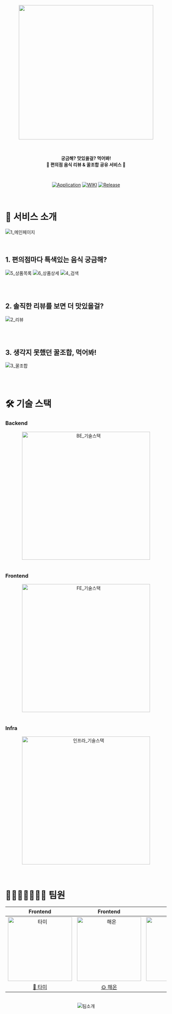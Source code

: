 <div align="center">

<br>

<img src="https://github.com/woowacourse-teams/2023-fun-eat/assets/78616893/d80cb490-8edb-4d0d-9e14-d57c8e2d1eab" width="420px" />

<br>
<br>
<br>

<b>궁금해? 맛있을걸? 먹어봐! <br>
🍙 편의점 음식 리뷰 & 꿀조합 공유 서비스 🍙</b>

<br>

[![Application](http://img.shields.io/badge/Application-D8EAFF?style=flat&logo=github&logoColor=black&link=https://funeat.site/)](https://funeat.site/)
[![WIKI](http://img.shields.io/badge/-GitHub%20WiKi-FFEC99?style=flat&logo=dev.to&logoColor=black&link=https://github.com/woowacourse-teams/2023-fun-eat/wiki)](https://github.com/woowacourse-teams/2023-fun-eat/wiki)
[![Release](https://img.shields.io/github/v/release/woowacourse-teams/2023-fun-eat?color=FFCFCF)](https://github.com/woowacourse-teams/2023-fun-eat/releases/tag/v1.2.0)

</div>

<br>

# 🥄 서비스 소개

![1_메인페이지](https://github.com/woowacourse-teams/2023-fun-eat/assets/55427367/9663f7b5-cd38-4f06-86fb-c6636fc364c6)

<br>

## 1. 편의점마다 특색있는 음식 궁금해?

![5_상품목록](https://github.com/woowacourse-teams/2023-fun-eat/assets/55427367/03fb9955-61fa-4228-a270-ce9dffc710c6)
![6_상품상세](https://github.com/woowacourse-teams/2023-fun-eat/assets/55427367/694bc8db-74bd-4fa1-b499-900cd27f5028)
![4_검색](https://github.com/woowacourse-teams/2023-fun-eat/assets/55427367/6a157e08-79d8-450b-9511-ffa461000a22)

<br>
<br>

## 2. 솔직한 리뷰를 보면 더 맛있을걸?

![2_리뷰](https://github.com/woowacourse-teams/2023-fun-eat/assets/55427367/4bf5ecd7-df08-45d0-b592-8629f3a4e3e6)

<br>
<br>

## 3. 생각지 못했던 꿀조합, 먹어봐!

![3_꿀조합](https://github.com/woowacourse-teams/2023-fun-eat/assets/55427367/8e560b40-d039-47ce-ad29-5e244cba4bf2)

<br>
<br>

# 🛠️ 기술 스택

### Backend

<div align="center">
  <img src='https://github.com/woowacourse-teams/2023-fun-eat/assets/55427367/5b60393a-ffbf-4595-bb4c-166d091a7998' width="400px" alt="BE_기술스택"/>
</div>

<br/>

### Frontend

<div align="center">
  <img src='https://github.com/woowacourse-teams/2023-fun-eat/assets/55427367/e3d76698-aaa4-4eea-a878-8c03f3faf395' width="400px" alt="FE_기술스택"/>
</div>

<br/>

### Infra

<div align="center">
  <img src='https://github.com/woowacourse-teams/2023-fun-eat/assets/55427367/79399085-1245-4af4-be20-2d5402d53da7' width="400px" alt="인프라_기술스택"/>
</div>

<br>
<br>

# 👨‍👨‍👧‍👧👩‍👦‍👦 팀원

|                                        Frontend                                         |                                        Frontend                                         |                                        Frontend                                         |                                         Backend                                          |                                         Backend                                          |                                         Backend                                          |                                         Backend                                          |
| :-------------------------------------------------------------------------------------: | :-------------------------------------------------------------------------------------: | :-------------------------------------------------------------------------------------: | :--------------------------------------------------------------------------------------: | :--------------------------------------------------------------------------------------: | :--------------------------------------------------------------------------------------: | :--------------------------------------------------------------------------------------: |
| <img src="https://avatars.githubusercontent.com/u/55427367?v=4" width=200px alt="타미"> | <img src="https://avatars.githubusercontent.com/u/80464961?v=4" width=200px alt="해온"> | <img src="https://avatars.githubusercontent.com/u/78616893?v=4" width=200px alt="황펭"> | <img src="https://avatars.githubusercontent.com/u/79046106?v=4" width=200px alt="로건"/> | <img src="https://avatars.githubusercontent.com/u/33208246?v=4" width=200px alt="망고"/> | <img src="https://avatars.githubusercontent.com/u/91522259?v=4" width=200px alt="오잉"/> | <img src="https://avatars.githubusercontent.com/u/91244090?v=4" width=200px alt="우가"/> |
|                         [🐰 타미](https://github.com/xodms0309)                         |                          [🌞 해온](https://github.com/hae-on)                           |                        [🐧 황펭](https://github.com/Leejin-Yang)                        |                           [😺 로건](https://github.com/70825)                            |                        [🥭 망고](https://github.com/Go-Jaecheol)                         |                         [👻 오잉](https://github.com/hanueleee)                          |                          [🍖 우가](https://github.com/wugawuga)                          |

<br>

<div align="center">
  <img src="https://github.com/woowacourse-teams/2023-fun-eat/assets/55427367/27ba38de-34b4-4925-a554-9bed89089984" alt="팀소개"/>
</div>
